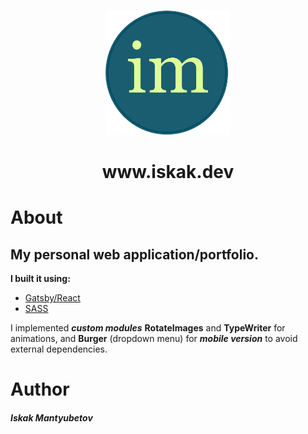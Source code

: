 <p align="center">
  <a href="https://www.iskak.dev/">
    <img alt="im" src="src/images/logo-icon.png" width="200" />
  </a>
</p>
<h1 align="center">
 www.iskak.dev
</h1>

# About

## My personal web application/portfolio.

**I built it using:**

- [Gatsby/React](https://www.gatsbyjs.com/docs/)
- [SASS](https://sass-lang.com/)

I implemented **_custom modules_** **RotateImages** and **TypeWriter** for animations, and **Burger** (dropdown menu) for **_mobile version_** to avoid external dependencies.

# Author

<h5>Iskak Mantyubetov </h5>
